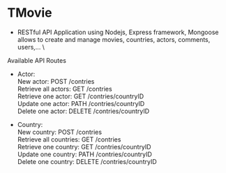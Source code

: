 # TMovie
- RESTful API Application using Nodejs, Express framework, Mongoose allows to create and manage movies, countries, actors, comments, users,... \



Available API Routes
+ Actor: \
New actor: POST   /contries  \
Retrieve all actors: GET   /contries \
Retrieve one actor: GET   /contries/countryID \
Update one actor: PATH   /contries/countryID \
Delete one actor: DELETE   /contries/countryID 

+ Country: \
New country: POST   /contries \
Retrieve all countries: GET   /contries  \
Retrieve one country: GET   /contries/countryID  \
Update one country: PATH   /contries/countryID  \
Delete one country: DELETE   /contries/countryID 
